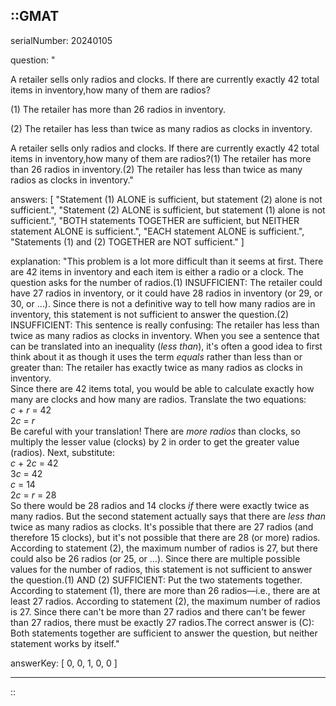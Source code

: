 ::GMAT
---


serialNumber: 20240105

question: "<p>A retailer sells only radios and clocks. If there are currently exactly 42 total items in inventory,how many of them are radios?</p><p>(1) The retailer has more than 26 radios in inventory.</p><p>(2) The retailer has less than twice as many radios as clocks in inventory.</p>A retailer sells only radios and clocks. If there are currently exactly 42 total items in inventory,how many of them are radios?(1) The retailer has more than 26 radios in inventory.(2) The retailer has less than twice as many radios as clocks in inventory."

answers: [
  "Statement (1) ALONE is sufficient, but statement (2) alone is not sufficient.",
  "Statement (2) ALONE is sufficient, but statement (1) alone is not sufficient.",
  "BOTH statements TOGETHER are sufficient, but NEITHER statement ALONE is sufficient.",
  "EACH statement ALONE is sufficient.",
  "Statements (1) and (2) TOGETHER are NOT sufficient."
]

explanation: "This problem is a lot more difficult than it seems at first. There are 42 items in inventory and each item is either a radio or a clock. The question asks for the number of radios.(1) INSUFFICIENT: The retailer could have 27 radios in inventory, or it could have 28 radios in inventory (or 29, or 30, or ...). Since there is not a definitive way to tell how many radios are in inventory, this statement is not sufficient to answer the question.(2) INSUFFICIENT: This sentence is really confusing: The retailer has less than twice as many radios as clocks in inventory. When you see a sentence that can be translated into an inequality (<i>less than</i>), it's often a good idea to first think about it as though it uses the term <i>equals</i> rather than less than or greater than: The retailer has exactly twice as many radios as clocks in inventory.<br>Since there are 42 items total, you would be able to calculate exactly how many are clocks and how many are radios. Translate the two equations:<br><i>c</i> + <i>r</i> = 42 <br>2<i>c</i> = <i>r</i><br>Be careful with your translation! There are <i>more radios</i> than clocks, so multiply the lesser value (clocks) by 2 in order to get the greater value (radios). Next, substitute:<br><i>c</i> + 2<i>c</i> = 42<br>3<i>c</i> = 42<br><i>c</i> = 14<br>2<i>c</i> = <i>r</i> = 28<br>So there would be 28 radios and 14 clocks <i>if</i> there were exactly twice as many radios. But the second statement actually says that there are <i>less than</i> twice as many radios as clocks. It's possible that there are 27 radios (and therefore 15 clocks), but it's not possible that there are 28 (or more) radios. According to statement (2), the maximum number of radios is 27, but there could also be 26 radios (or 25, or ...). Since there are multiple possible values for the number of radios, this statement is not sufficient to answer the question.(1) AND (2) SUFFICIENT: Put the two statements together. According to statement (1), there are more than 26 radios—i.e., there are at least 27 radios. According to statement (2), the maximum number of radios is 27. Since there can't be more than 27 radios and there can't be fewer than 27 radios, there must be exactly 27 radios.The correct answer is (C): Both statements together are sufficient to answer the question, but neither statement works by itself."

answerKey: [
  0, 
  0, 
  1, 
  0, 
  0
]



---
::